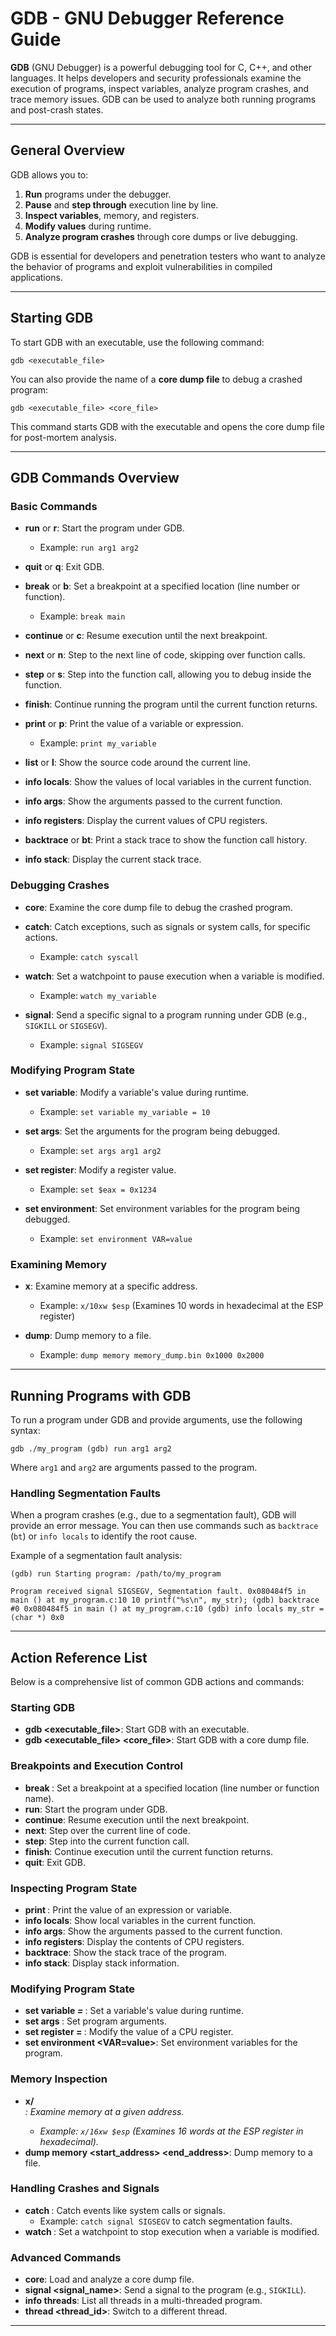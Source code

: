 # GDB - GNU Debugger Reference Guide

**GDB** (GNU Debugger) is a powerful debugging tool for C, C++, and other languages. It helps developers and security professionals examine the execution of programs, inspect variables, analyze program crashes, and trace memory issues. GDB can be used to analyze both running programs and post-crash states.

---

## General Overview

GDB allows you to:
1. **Run** programs under the debugger.
2. **Pause** and **step through** execution line by line.
3. **Inspect variables**, memory, and registers.
4. **Modify values** during runtime.
5. **Analyze program crashes** through core dumps or live debugging.

GDB is essential for developers and penetration testers who want to analyze the behavior of programs and exploit vulnerabilities in compiled applications.

---

## Starting GDB

To start GDB with an executable, use the following command:
```
gdb <executable_file>
```

You can also provide the name of a **core dump file** to debug a crashed program:
```
gdb <executable_file> <core_file>
```

This command starts GDB with the executable and opens the core dump file for post-mortem analysis.

---

## GDB Commands Overview

### Basic Commands
- **run** or **r**: Start the program under GDB.
  - Example: `run arg1 arg2`
  
- **quit** or **q**: Exit GDB.
  
- **break** or **b**: Set a breakpoint at a specified location (line number or function).
  - Example: `break main`
  
- **continue** or **c**: Resume execution until the next breakpoint.
  
- **next** or **n**: Step to the next line of code, skipping over function calls.
  
- **step** or **s**: Step into the function call, allowing you to debug inside the function.
  
- **finish**: Continue running the program until the current function returns.
  
- **print** or **p**: Print the value of a variable or expression.
  - Example: `print my_variable`
  
- **list** or **l**: Show the source code around the current line.
  
- **info locals**: Show the values of local variables in the current function.
  
- **info args**: Show the arguments passed to the current function.
  
- **info registers**: Display the current values of CPU registers.
  
- **backtrace** or **bt**: Print a stack trace to show the function call history.
  
- **info stack**: Display the current stack trace.

### Debugging Crashes
- **core**: Examine the core dump file to debug the crashed program.
  
- **catch**: Catch exceptions, such as signals or system calls, for specific actions.
  - Example: `catch syscall`
  
- **watch**: Set a watchpoint to pause execution when a variable is modified.
  - Example: `watch my_variable`
  
- **signal**: Send a specific signal to a program running under GDB (e.g., `SIGKILL` or `SIGSEGV`).
  - Example: `signal SIGSEGV`

### Modifying Program State
- **set variable**: Modify a variable's value during runtime.
  - Example: `set variable my_variable = 10`
  
- **set args**: Set the arguments for the program being debugged.
  - Example: `set args arg1 arg2`

- **set register**: Modify a register value.
  - Example: `set $eax = 0x1234`
  
- **set environment**: Set environment variables for the program being debugged.
  - Example: `set environment VAR=value`

### Examining Memory
- **x**: Examine memory at a specific address.
  - Example: `x/10xw $esp` (Examines 10 words in hexadecimal at the ESP register)
  
- **dump**: Dump memory to a file.
  - Example: `dump memory memory_dump.bin 0x1000 0x2000`
  
---

## Running Programs with GDB

To run a program under GDB and provide arguments, use the following syntax:
```
gdb ./my_program (gdb) run arg1 arg2
```

Where `arg1` and `arg2` are arguments passed to the program.

### Handling Segmentation Faults
When a program crashes (e.g., due to a segmentation fault), GDB will provide an error message. You can then use commands such as `backtrace` (`bt`) or `info locals` to identify the root cause.

Example of a segmentation fault analysis:
```
(gdb) run Starting program: /path/to/my_program

Program received signal SIGSEGV, Segmentation fault. 0x080484f5 in main () at my_program.c:10 10 printf("%s\n", my_str); (gdb) backtrace #0 0x080484f5 in main () at my_program.c:10 (gdb) info locals my_str = (char *) 0x0
```

---

## Action Reference List

Below is a comprehensive list of common GDB actions and commands:

### Starting GDB
- **gdb <executable_file>**: Start GDB with an executable.
- **gdb <executable_file> <core_file>**: Start GDB with a core dump file.

### Breakpoints and Execution Control
- **break <location>**: Set a breakpoint at a specified location (line number or function name).
- **run**: Start the program under GDB.
- **continue**: Resume execution until the next breakpoint.
- **next**: Step over the current line of code.
- **step**: Step into the current function call.
- **finish**: Continue execution until the current function returns.
- **quit**: Exit GDB.

### Inspecting Program State
- **print <expression>**: Print the value of an expression or variable.
- **info locals**: Show local variables in the current function.
- **info args**: Show the arguments passed to the current function.
- **info registers**: Display the contents of CPU registers.
- **backtrace**: Show the stack trace of the program.
- **info stack**: Display stack information.

### Modifying Program State
- **set variable <var> = <value>**: Set a variable's value during runtime.
- **set args <arg1> <arg2>**: Set program arguments.
- **set register <reg> = <value>**: Modify the value of a CPU register.
- **set environment <VAR=value>**: Set environment variables for the program.

### Memory Inspection
- **x/<format> <address>**: Examine memory at a given address.
  - Example: `x/16xw $esp` (Examines 16 words at the ESP register in hexadecimal).
- **dump memory <file> <start_address> <end_address>**: Dump memory to a file.

### Handling Crashes and Signals
- **catch <event>**: Catch events like system calls or signals.
  - Example: `catch signal SIGSEGV` to catch segmentation faults.
- **watch <var>**: Set a watchpoint to stop execution when a variable is modified.
  
### Advanced Commands
- **core**: Load and analyze a core dump file.
- **signal <signal_name>**: Send a signal to the program (e.g., `SIGKILL`).
- **info threads**: List all threads in a multi-threaded program.
- **thread <thread_id>**: Switch to a different thread.

---




